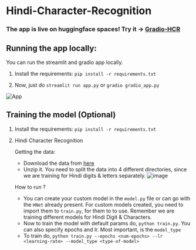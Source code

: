 # Hindi-Character-Recognition

### The app is live on huggingface spaces! Try it -> [Gradio-HCR](https://huggingface.co/spaces/abhiswain/Gradio-Hindi-Character-Recognition)

## Running the app locally:

You can run the streamlit and gradio app locally. 

1. Install the requirements: `pip install -r requirements.txt`

2. Now, just do `streamlit run app.py` or `gradio gradio_app.py`

![App](https://user-images.githubusercontent.com/54038552/210263132-2e95ad65-5049-4a8c-b453-2616cbc4df20.gif)

## Training the model (Optional)

1. Install the requirements: `pip install -r requirements.txt`

2. Hindi Character Recognition

    Getting the data:
    - Download the data from [here](https://www.kaggle.com/datasets/suvooo/hindi-character-recognition)
    - Unzip it. You need to split the data into 4 different directories, since we are training for Hindi digits & letters separately.
    ![image](https://user-images.githubusercontent.com/54038552/209815855-cd629bdd-5a9a-474e-8ad6-1d4df1954fdc.png)
    
    How to run ?
    - You can create your custom model in the `model.py` file or can go with the `HNet` already present. For custom models created, you need to import them to `train.py`, for them to to use. Remember we are training different models for Hindi Digit & Characters.
    - Now to train the model with default params do, `python train.py`. You can also specify epochs and lr. Most important, is the `model_type`
    - To train do, `python train.py --epochs <num-epochs> --lr <learning-rate> --model_type <type-of-model>`
    
